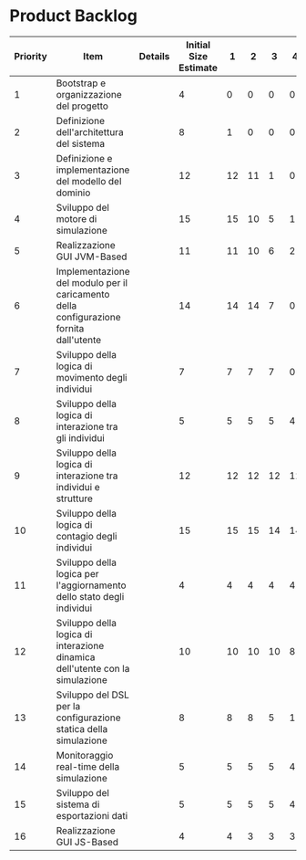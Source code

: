 # Product Backlog

| Priority | Item                                                         | Details | Initial Size Estimate | 1    | 2    | 3    | 4    | 5    | 6    |
| -------- | ------------------------------------------------------------ | ------- | --------------------- | ---- | ---- | ---- | ---- | ---- | ---- |
| 1        | Bootstrap e organizzazione del progetto                      |         | 4                     | 0    | 0    | 0    | 0    | 0    |      |
| 2        | Definizione dell'architettura del sistema                    |         | 8                     | 1    | 0    | 0    | 0    | 0    |      |
| 3        | Definizione e implementazione del modello del dominio        |         | 12                    | 12   | 11   | 1    | 0    | 0    |      |
| 4        | Sviluppo del motore di simulazione                           |         | 15                    | 15   | 10   | 5    | 1    | 0    |      |
| 5        | Realizzazione GUI JVM-Based                                  |         | 11                    | 11   | 10   | 6    | 2    | 1    |      |
| 6        | Implementazione del modulo per il caricamento della configurazione fornita dall'utente |         | 14                    | 14   | 14   | 7    | 0    | 0    |      |
| 7        | Sviluppo della logica di movimento degli individui           |         | 7                     | 7    | 7    | 7    | 0    | 0    |      |
| 8        | Sviluppo della logica di interazione tra gli individui       |         | 5                     | 5    | 5    | 5    | 4    | 0    |      |
| 9        | Sviluppo della logica di interazione tra individui e strutture |         | 12                    | 12   | 12   | 12   | 12   | 6    |      |
| 10       | Sviluppo della logica di contagio degli individui            |         | 15                    | 15   | 15   | 14   | 14   | 0    |      |
| 11       | Sviluppo della logica per l'aggiornamento dello stato degli individui |         | 4                     | 4    | 4    | 4    | 4    | 0    |      |
| 12       | Sviluppo della logica di interazione dinamica dell'utente con la simulazione |         | 10                    | 10   | 10   | 10   | 8    | 2    |      |
| 13       | Sviluppo del DSL per la configurazione statica della simulazione |         | 8                     | 8    | 8    | 5    | 1    | 0    |      |
| 14       | Monitoraggio real-time della simulazione                     |         | 5                     | 5    | 5    | 5    | 4    | 0    |      |
| 15       | Sviluppo del sistema di esportazioni dati                    |         | 5                     | 5    | 5    | 5    | 4    | 0    |      |
| 16       | Realizzazione GUI JS-Based                                   |         | 4                     | 4    | 3    | 3    | 3    | 3    |      |

